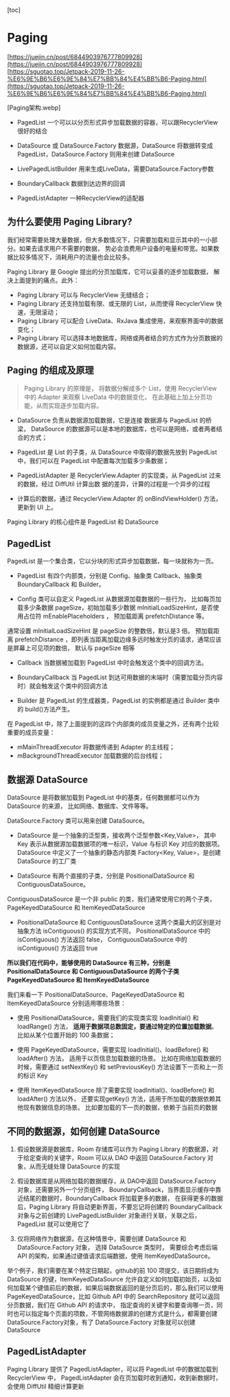 [toc]

# Paging
[https://juejin.cn/post/6844903976777809928](https://juejin.cn/post/6844903976777809928)
[https://sguotao.top/Jetpack-2019-11-26-%E6%9E%B6%E6%9E%84%E7%BB%84%E4%BB%B6-Paging.html](https://sguotao.top/Jetpack-2019-11-26-%E6%9E%B6%E6%9E%84%E7%BB%84%E4%BB%B6-Paging.html)



[Paging架构.webp]

- PagedList
一个可以以分页形式异步加载数据的容器，可以跟RecyclerView很好的结合

- DataSource 或 DataSource.Factory
数据源，DataSource 将数据转变成 PagedList，DataSource.Factory 则用来创建 DataSource

- LivePagedListBuilder
用来生成LiveData<PagedList>，需要DataSource.Factory参数


- BoundaryCallback
数据到达边界的回调

- PagedListAdapter
一种RecyclerView的适配器



##  为什么要使用 Paging Library?
我们经常需要处理大量数据，但大多数情况下，只需要加载和显示其中的一小部分。如果去请求用户不需要的数据，
势必会浪费用户设备的电量和带宽。如果数据比较多情况下，消耗用户的流量也会比较多。

Paging Library 是 Google 提出的分页加载库，它可以妥善的逐步加载数据， 解决上面提到的痛点。此外：

- Paging Library 可以与 RecyclerView 无缝结合；
- Paging Library 还支持加载有限、或无限的 List，从而使得 RecyclerView 快速，无限滚动；
- Paging Library 可以配合 LiveData、RxJava 集成使用，来观察界面中的数据变化；
- Paging Library 可以选择本地数据库，网络或两者结合的方式作为分页数据的数据源，还可以自定义如何加载内容。



## Paging 的组成及原理

> Paging Library 的原理是，
> 将数据分解成多个 List，使用 RecyclerView 中的 Adapter 来观察 LiveData 中的数据变化，
> 在此基础上加上分页功能，从而实现逐步加载内容。


- DataSource 负责从数据源加载数据，它是连接 数据源与 PagedList 的桥梁，
DataSource 的数据源可以是本地的数据库，也可以是网络，或者两者结合的方式；

- PagedList 是 List 的子类，从 DataSource 中取得的数据先放到 PagedList 中，我们可以在 PagedList 
中配置每次加载多少条数据；

- PagedListAdapter 是 RecyclerView.Adapter 的实现类，从 PagedList 过来的数据，经过 DiffUtil 计算出数
据的差异，计算的过程是一个异步的过程

- 计算后的数据，通过 RecyclerView.Adapter 的 onBindViewHolder() 方法，更新到 UI 上。

Paging Library 的核心组件是 PagedList 和 DataSource

## PagedList

PagedList 是一个集合类，它以分块的形式异步加载数据，每一块就称为一页。

- PagedList 有四个内部类，分别是 Config、抽象类 Callback、抽象类 BoundaryCallback 和 Builder。

- Config 类可以自定义 PagedList 从数据源加载数据的一些行为，
比如每页加载多少条数据 pageSize，初始加载多少数据 mInitialLoadSizeHint，是否使用占位符 mEnablePlaceholders ，
预加载距离 prefetchDistance 等。

通常设置 mInitialLoadSizeHint 是 pageSize 的整数倍，默认是3 倍。
预加载距离 prefetchDistance ，即列表当距离加载边缘多远时触发分页的请求，通常应该是屏幕上可见项的数倍，
默认与 pageSize 相等

- Callback 当数据被加载到 PagedList 中时会触发这个类中的回调方法。

- BoundaryCallback 当 PagedList 到达可用数据的末端时（需要加载分页内容时）就会触发这个类中的回调方法

- Builder 是 PagedList 的生成器类，PagedList 的实例都是通过 Builder 类中的 build()方法产生。


在 PagedList 中，除了上面提到的这四个内部类的成员变量之外，还有两个比较重要的成员变量：
- mMainThreadExecutor 将数据传递到 Adapter 的主线程；
- mBackgroundThreadExecutor 加载数据的后台线程；



## 数据源 DataSource

DataSource 是将数据加载到 PagedList 中的基类，任何数据都可以作为 DataSource 的来源，
比如网络、数据库、文件等等。

DataSource.Factory 类可以用来创建 DataSource。

- DataSource 是一个抽象的泛型类，接收两个泛型参数<Key,Value>，
其中 Key 表示从数据源加载数据项的唯一标识，Value 与标识 Key 对应的数据项。
DataSource 中定义了一个抽象的静态内部类 Factory<Key, Value>，是创建 DataSource 的工厂类

- DataSource 有两个直接的子类，分别是 PositionalDataSource 和 ContiguousDataSource。

ContiguousDataSource 是一个非 public 的类，我们通常使用它的两个子类，PageKeyedDataSource 和 
ItemKeyedDataSource

- PositionalDataSource 和 ContiguousDataSource 这两个类最大的区别是对抽象方法 
isContiguous() 的实现方式不同，
PositionalDataSource 中的 isContiguous() 方法返回 false，
ContiguousDataSource 中的 isContiguous() 方法返回 true

**所以我们在代码中，能够使用的 DataSource 有三种，分别是 PositionalDataSource 和 ContiguousDataSource 
的两个子类 PageKeyedDataSource 和 ItemKeyedDataSource**


我们来看一下 PositionalDataSource、PageKeyedDataSource 和 ItemKeyedDataSource 分别适用哪些场景：

- 使用 PositionalDataSource，需要我们的实现类实现 loadInitial() 和 loadRange() 方法，
**适用于数据项总数固定，要通过特定的位置加载数据**。比如从某个位置开始的 100 条数据；

- 使用 PageKeyedDataSource，需要实现 loadInitial()、loadBefore() 和 loadAfter() 方法，
适用于以页信息加载数据的场景。
比如在网络加载数据的时候，需要通过 setNextKey() 和 setPreviousKey() 方法设置下一页和上一页的标识 Key

- 使用 ItemKeyedDataSource 除了需要实现 loadInitial()、loadBefore() 和 loadAfter() 方法以外，
还要实现getKey() 方法，适用于所加载的数据依赖其他现有数据信息的场景。
比如要加载的下一页的数据，依赖于当前页的数据



## 不同的数据源，如何创建 DataSource

1. 假设数据源是数据库，Room 存储库可以作为 Paging Library 的数据源，对于给定查询的关键字，Room 可以从 DAO 
中返回 DataSource.Factory 对象，从而无缝处理 DataSource 的实现

2. 假设数据库是从网络加载的数据缓存，从 DAO中返回 DataSource.Factory 对象，还需要另外一个分页组件，
BoundaryCallback，当界面显示缓存中靠近结尾的数据时，BoundaryCallback 将加载更多的数据，
在获得更多的数据后，Paging Library 将自动更新界面，不要忘记将创建的 BoundaryCallback 对象与之前创建的
LivePagedListBuilder 对象进行关联，关联之后，PagedList 就可以使用它了

3. 仅将网络作为数据源，在这种情景中，需要创建 DataSource 和 DataSource.Factory 对象，
选择 DataSource 类型时， 需要综合考虑后端 API 的架构，如果通过键值请求后端数据，使用 ItemKeyedDataSource。


举个例子，我们需要在某个特定日期起，github的前 100 项提交，该日期将成为 DataSource 的键，ItemKeyedDataSource
允许自定义如何加载初始页，以及如何加载某个键值前后的数据，如果后端数据返回的是分页后的，那么我们可以使用
PageKeyedDataSource，比如 Github API 中的 SearchRepository 就可以返回分页数据，我们在 Github API 的请求中，
指定查询的关键字和要查询哪一页，同时也可以指定每个页面的项数，不管网络数据源的创建方式是什么，都需要创建
DataSource.Factory对象，有了 DataSource.Factory 对象就可以创建 DataSource



## PagedListAdapter

Paging Library 提供了 PagedListAdapter，可以将 PagedList 中的数据加载到 RecyclerView 中，
PagedListAdapter 会在页加载时收到通知，收到新数据时，会使用 DiffUtil 精细计算更新

